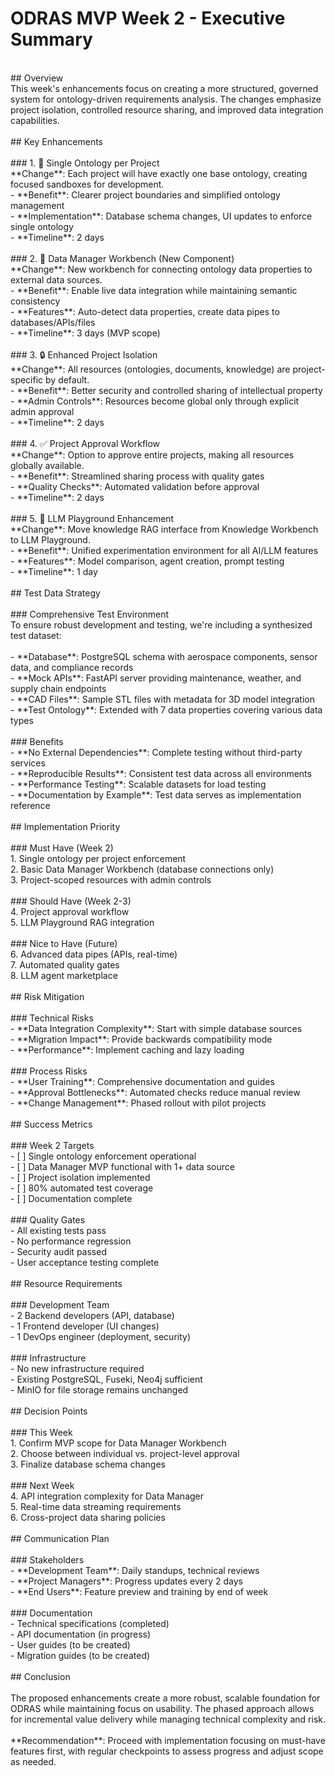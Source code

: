 # ODRAS MVP Week 2 - Executive Summary<br>
<br>
## Overview<br>
This week's enhancements focus on creating a more structured, governed system for ontology-driven requirements analysis. The changes emphasize project isolation, controlled resource sharing, and improved data integration capabilities.<br>
<br>
## Key Enhancements<br>
<br>
### 1. 🎯 Single Ontology per Project<br>
**Change**: Each project will have exactly one base ontology, creating focused sandboxes for development.<br>
- **Benefit**: Clearer project boundaries and simplified ontology management<br>
- **Implementation**: Database schema changes, UI updates to enforce single ontology<br>
- **Timeline**: 2 days<br>
<br>
### 2. 🔧 Data Manager Workbench (New Component)<br>
**Change**: New workbench for connecting ontology data properties to external data sources.<br>
- **Benefit**: Enable live data integration while maintaining semantic consistency<br>
- **Features**: Auto-detect data properties, create data pipes to databases/APIs/files<br>
- **Timeline**: 3 days (MVP scope)<br>
<br>
### 3. 🔒 Enhanced Project Isolation<br>
**Change**: All resources (ontologies, documents, knowledge) are project-specific by default.<br>
- **Benefit**: Better security and controlled sharing of intellectual property<br>
- **Admin Controls**: Resources become global only through explicit admin approval<br>
- **Timeline**: 2 days<br>
<br>
### 4. ✅ Project Approval Workflow<br>
**Change**: Option to approve entire projects, making all resources globally available.<br>
- **Benefit**: Streamlined sharing process with quality gates<br>
- **Quality Checks**: Automated validation before approval<br>
- **Timeline**: 2 days<br>
<br>
### 5. 🤖 LLM Playground Enhancement<br>
**Change**: Move knowledge RAG interface from Knowledge Workbench to LLM Playground.<br>
- **Benefit**: Unified experimentation environment for all AI/LLM features<br>
- **Features**: Model comparison, agent creation, prompt testing<br>
- **Timeline**: 1 day<br>
<br>
## Test Data Strategy<br>
<br>
### Comprehensive Test Environment<br>
To ensure robust development and testing, we're including a synthesized test dataset:<br>
<br>
- **Database**: PostgreSQL schema with aerospace components, sensor data, and compliance records<br>
- **Mock APIs**: FastAPI server providing maintenance, weather, and supply chain endpoints<br>
- **CAD Files**: Sample STL files with metadata for 3D model integration<br>
- **Test Ontology**: Extended with 7 data properties covering various data types<br>
<br>
### Benefits<br>
- **No External Dependencies**: Complete testing without third-party services<br>
- **Reproducible Results**: Consistent test data across all environments<br>
- **Performance Testing**: Scalable datasets for load testing<br>
- **Documentation by Example**: Test data serves as implementation reference<br>
<br>
## Implementation Priority<br>
<br>
### Must Have (Week 2)<br>
1. Single ontology per project enforcement<br>
2. Basic Data Manager Workbench (database connections only)<br>
3. Project-scoped resources with admin controls<br>
<br>
### Should Have (Week 2-3)<br>
4. Project approval workflow<br>
5. LLM Playground RAG integration<br>
<br>
### Nice to Have (Future)<br>
6. Advanced data pipes (APIs, real-time)<br>
7. Automated quality gates<br>
8. LLM agent marketplace<br>
<br>
## Risk Mitigation<br>
<br>
### Technical Risks<br>
- **Data Integration Complexity**: Start with simple database sources<br>
- **Migration Impact**: Provide backwards compatibility mode<br>
- **Performance**: Implement caching and lazy loading<br>
<br>
### Process Risks<br>
- **User Training**: Comprehensive documentation and guides<br>
- **Approval Bottlenecks**: Automated checks reduce manual review<br>
- **Change Management**: Phased rollout with pilot projects<br>
<br>
## Success Metrics<br>
<br>
### Week 2 Targets<br>
- [ ] Single ontology enforcement operational<br>
- [ ] Data Manager MVP functional with 1+ data source<br>
- [ ] Project isolation implemented<br>
- [ ] 80% automated test coverage<br>
- [ ] Documentation complete<br>
<br>
### Quality Gates<br>
- All existing tests pass<br>
- No performance regression<br>
- Security audit passed<br>
- User acceptance testing complete<br>
<br>
## Resource Requirements<br>
<br>
### Development Team<br>
- 2 Backend developers (API, database)<br>
- 1 Frontend developer (UI changes)<br>
- 1 DevOps engineer (deployment, security)<br>
<br>
### Infrastructure<br>
- No new infrastructure required<br>
- Existing PostgreSQL, Fuseki, Neo4j sufficient<br>
- MinIO for file storage remains unchanged<br>
<br>
## Decision Points<br>
<br>
### This Week<br>
1. Confirm MVP scope for Data Manager Workbench<br>
2. Choose between individual vs. project-level approval<br>
3. Finalize database schema changes<br>
<br>
### Next Week<br>
4. API integration complexity for Data Manager<br>
5. Real-time data streaming requirements<br>
6. Cross-project data sharing policies<br>
<br>
## Communication Plan<br>
<br>
### Stakeholders<br>
- **Development Team**: Daily standups, technical reviews<br>
- **Project Managers**: Progress updates every 2 days<br>
- **End Users**: Feature preview and training by end of week<br>
<br>
### Documentation<br>
- Technical specifications (completed)<br>
- API documentation (in progress)<br>
- User guides (to be created)<br>
- Migration guides (to be created)<br>
<br>
## Conclusion<br>
<br>
The proposed enhancements create a more robust, scalable foundation for ODRAS while maintaining focus on usability. The phased approach allows for incremental value delivery while managing technical complexity and risk.<br>
<br>
**Recommendation**: Proceed with implementation focusing on must-have features first, with regular checkpoints to assess progress and adjust scope as needed.<br>


